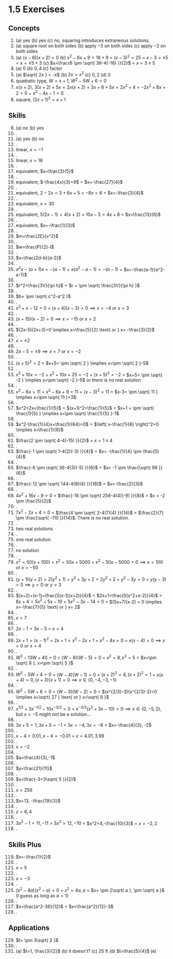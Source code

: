 # 1.5 Exercises

## Concepts

1. (a) yes (b) yes (c) no, squaring introduces extraneous solutions.
2. (a) square root on both sides (b) apply $-5$ on both sides (c) apply $-2$ on both sides
3. (a) $(x-8)(x+2)=0$ (b) $x^2-6x+9=16+9$ = $(x-3)^2=25$ = $x-3 = \pm 5$ = $x = \pm 5 +3$ (c) $x=\frac{6 \pm \sqrt{ 36-4(-16) }}{2}$ = $x=3 \pm 5$
4. (a) $0$ (b) $0, 4$ (c) factor
5. (a) $\sqrt{ 2x } = -x$ (b) $2x = x^2$ (c) $0,2$ (d) $0$
6. quadratic type, $W = x+1$, $W^2-5W+6=0$
7. $x(x+2)$, $3(x+2)+5x=2x(x+2)$ = $3x+6+5x=2x^2+4$ = $-2x^2+8x+2=0$ = $x^2-4x-1=0$
8. square, $(2x+1)^2=x+1$

## Skills

9. (a) no (b) yes
10. .
11. (a) yes (b) no
12. .
13. linear, $x=-1$
14. .
15. linear, $x=18$
16. .
17. equivalent, $x=\frac{3}{5}$
18. .
19. equivalent, $-\frac{4x}{3}=9$ = $x=-\frac{27}{4}$
20. .
21. equivalent, $2-2x=3+6x+5$ = $-8x=6$ = $x=-\frac{3}{4}$
22. .
23. equivalent, $x=30$
24. .
25. equivalent, $5(2x-1)=4(x+2)$ = $10x-5=4x+8$ = $x=\frac{13}{6}$
26. .
27. equivalent, $x=-\frac{1}{3}$
28. .
29. $m=\frac{2E}{v^2}$
30. .
31. $w=\frac{P}{2}-l$
32. .
33. $x=\frac{2d-b}{a-2}$
34. .
35. $a^2x-(a+1)x=-(a-1)$ = $x(a^2-a-1)=-(a-1)$ = $x=-\frac{a-1}{a^2-a-1}$
36. .
37. $r^2=\frac{3V}{\pi h}$ = $r = \pm \sqrt{ \frac{3V}{\pi h} }$
38. .
39. $b= \pm \sqrt{ c^2-a^2 }$
40. .
41. $x^2+x-12=0$ = $(x+4)(x-3)=0 \implies x=-4 \text{ or } x=3$
42. .
43. $(x+15)(x-2)=0 \implies x=-15 \text{ or } x=2$
44. .
45. $(2x-5)(2x+3)=0 \implies x=\frac{5}{2} \text{ or } x= -\frac{3}{2}$
46. .
47. $x=\pm 2$
48. .
49. $2x-5= \pm 9 \implies x=7 \text{ or } x=-2$
50. .
51. $(x+5)^2=2$ = $x+5= \pm \sqrt{ 2 } \implies x=\pm \sqrt{ 2 }-5$
52. .
53. $x^2+10x=-2$ = $x^2+10x+25=-2$ = $(x+5)^2=-2$ = $x+5= \pm \sqrt{ -2 } \implies x=\pm \sqrt{ -2 }-5$ or there is no real solution
54. .
55. $x^2-6x=11$ = $x^2-6x+9=11$ = $(x-3)^2=11$ = $x-3= \pm \sqrt{ 11 } \implies x=\pm \sqrt{ 11 }+3$
56. .
57. $x^2+2x=\frac{1}{5}$ = $(x+1)^2=\frac{1}{5}$ = $x+1 = \pm \sqrt{ \frac{1}{5} } \implies x=\pm \sqrt{ \frac{1}{5} }-1$
58. .
59. $x^2-\frac{1}{4}x+\frac{1}{64}=0$ = $\left( x-\frac{1}{8} \right)^2=0 \implies x=\frac{1}{8}$
60. .
61. $\frac{2 \pm \sqrt{ 4-4(-15) }}{2}$ = $x= 1 \pm 4$
62. .
63. $\frac{-1 \pm \sqrt{ 1-4(2)(-3) }}{4}$ = $x= -\frac{1}{4} \pm \frac{5}{4}$
64. .
65. $\frac{-6 \pm \sqrt{ 36-4(3)(-5) }}{6}$ = $x= -1 \pm \frac{\sqrt{ 96 }}{6}$
66. .
67. $\frac{-12 \pm \sqrt{ 144-4(9)(4) }}{18}$ = $x=-\frac{2}{3}$
68. .
69. $4x^2+16x-9=0$ = $\frac{-16 \pm \sqrt{ 256-4(4)(-9) }}{8}$ = $x = -2 \pm \frac{5}{2}$
70. .
71. $7x^2-2x+4=0$ = $\frac{4 \pm \sqrt{ 2-4(7)(4) }}{14}$ = $\frac{2}{7} \pm \frac{\sqrt{ -110 }}{14}$. There is no real solution.
72. .
73. two real solutions
74. .
75. one real solution
76. .
77. no solution
78. .
79. $x^2=50(x+100)$ = $x^2 = 50x + 5000$ = $x^2-50x-5000=0 \implies x=100 \text{ or } x=-50$
80. .
81. $(y+1)(y+2)=2(y^2+1)$ = $y^2+3y+2=2y^2+2$ = $y^2-3y=0$ = $y(y-3)=0 \implies y=0 \text{ or } y=3$
82. .
83. $(x+2)+(x-1)=\frac{5(x-1)(x+2)}{4}$ = $2x+1=\frac{5(x^2+x-2)}{4}$ = $8x+4=5x^2+5x-10$ = $5x^2-3x-14=0$ = $(5x+7)(x-2) = 0 \implies x=-\frac{7}{5} \text{ or } x= 2$
84. .
85. $x=7$
86. .
87. $2x-1 = 3x-5$ = $x=4$
88. .
89. $2x+1=(x-1)^2$ = $2x+1 = x^2-2x+1$ = $x^2-4x=0$ = $x(x-4)=0 \implies x=0 \text{ or } x=4$
90. .
91. $W^2-13W+40=0$ = $(W-8)(W-5)=0$ = $x^2=8, x^2=5$ = $x=\pm \sqrt{ 8 }, x=\pm \sqrt{ 5 }$
92. .
93. $W^2-5W+4=0$ = $(W-4)(W-1)=0$ = $(x+2)^2=4, (x+2)^2=1$ = $x(x+4)=0, (x+3)(x+1)=0 \implies x \in \{ 0,-4,-3,-1 \}$
94. .
95. $W^2-5W+6=0$ = $(W-3)(W-2)=0$ = $(x^{2/3}-3)(x^{2/3}-2)=0 \implies x=\sqrt{ 27 } \text{ or } x=\sqrt{ 8 }$
96. .
97. $x^{1/2}+3x^{-1/2}-10x^{-3/2}=0$ = $x^{-3/2}(x^2+3x-10)=0 \implies x \in \{ 0,-5,2 \}$, but $x=-5$ might not be a solution...
98. .
99. $3x+5=1, 3x+5=-1$ = $3x=-4, 3x=-6$ = $x=-\frac{4}{3}, -2$
100. .
101. $x-4=0.01, x-4=-0.01$ = $x=4.01,3.99$
102. .
103. $x=-2$
104. .
105. $a=\frac{4}{3},-1$
106. .
107. $y=\frac{21}{11}$
108. .
109. $x=\frac{-3+3\sqrt{ 5 }}{2}$
110. .
111. $x=256$
112. .
113. $x=13, -\frac{19}{3}$
114. .
115. $z=6,4$
116. .
117. $3x^2-1=11, -11$ = $3x^2=12,-10$ = $x^2=4,-\frac{10}{3}$ = $x=-2,2$
118. .

## Skills Plus

119. $x=-\frac{1}{2}$
120. .
121. $x=5$
122. .
123. $x=-3$
124. .
125. $(x^2-4a)(x^2-a)=0$ = $x^2=4a, a$ = $x= \pm 2\sqrt{ a }, \pm \sqrt{ a }$ (I guess as long as $a=1$)
126. .
127. $x=\frac{a^2-36}{12}$ = $x=\frac{a^2}{12}-3$
128. .

## Applications

129. $t= \pm 3\sqrt{ 2 }$
130. .
131. (a) $t=1, \frac{3}{2}$ (b) it doesn't? (c) $25$ ft (d) $t=\frac{5}{4}$ (e) 